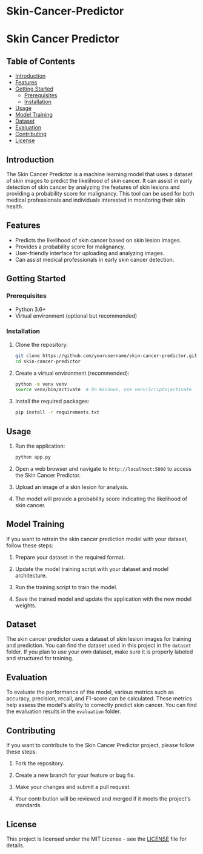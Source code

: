# Skin-Cancer-Predictor
# Skin Cancer Predictor

## Table of Contents

- [Introduction](#introduction)
- [Features](#features)
- [Getting Started](#getting-started)
  - [Prerequisites](#prerequisites)
  - [Installation](#installation)
- [Usage](#usage)
- [Model Training](#model-training)
- [Dataset](#dataset)
- [Evaluation](#evaluation)
- [Contributing](#contributing)
- [License](#license)

## Introduction

The Skin Cancer Predictor is a machine learning model that uses a dataset of skin images to predict the likelihood of skin cancer. It can assist in early detection of skin cancer by analyzing the features of skin lesions and providing a probability score for malignancy. This tool can be used for both medical professionals and individuals interested in monitoring their skin health.

## Features

- Predicts the likelihood of skin cancer based on skin lesion images.
- Provides a probability score for malignancy.
- User-friendly interface for uploading and analyzing images.
- Can assist medical professionals in early skin cancer detection.

## Getting Started

### Prerequisites

- Python 3.6+
- Virtual environment (optional but recommended)

### Installation

1. Clone the repository:

   ```bash
   git clone https://github.com/yourusername/skin-cancer-predictor.git
   cd skin-cancer-predictor
   ```

2. Create a virtual environment (recommended):

   ```bash
   python -m venv venv
   source venv/bin/activate  # On Windows, use venv\Scripts\activate
   ```

3. Install the required packages:

   ```bash
   pip install -r requirements.txt
   ```

## Usage

1. Run the application:

   ```bash
   python app.py
   ```

2. Open a web browser and navigate to `http://localhost:5000` to access the Skin Cancer Predictor.

3. Upload an image of a skin lesion for analysis.

4. The model will provide a probability score indicating the likelihood of skin cancer.

## Model Training

If you want to retrain the skin cancer prediction model with your dataset, follow these steps:

1. Prepare your dataset in the required format.

2. Update the model training script with your dataset and model architecture.

3. Run the training script to train the model.

4. Save the trained model and update the application with the new model weights.

## Dataset

The skin cancer predictor uses a dataset of skin lesion images for training and prediction. You can find the dataset used in this project in the `dataset` folder. If you plan to use your own dataset, make sure it is properly labeled and structured for training.

## Evaluation

To evaluate the performance of the model, various metrics such as accuracy, precision, recall, and F1-score can be calculated. These metrics help assess the model's ability to correctly predict skin cancer. You can find the evaluation results in the `evaluation` folder.

## Contributing

If you want to contribute to the Skin Cancer Predictor project, please follow these steps:

1. Fork the repository.

2. Create a new branch for your feature or bug fix.

3. Make your changes and submit a pull request.

4. Your contribution will be reviewed and merged if it meets the project's standards.

## License

This project is licensed under the MIT License - see the [LICENSE](LICENSE) file for details.

